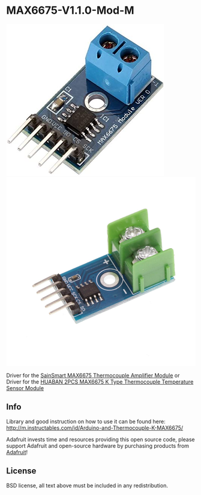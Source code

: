 
# MAX6675-V1.1.0-Mod-M <!-- ![Build Status](https://github.com/adafruit/Adafruit-MAX31855-library/workflows/Arduino%20Library%20CI/badge.svg) -->

<img src="https://raw.githubusercontent.com/GadgetAngel/MAX6675-V1.1.0-Mod-M/master/images/51FxeVa1rKL._AC_.jpg?raw=true" />

<img src="https://raw.githubusercontent.com/GadgetAngel/MAX6675-V1.1.0-Mod-M/master/images/HUABAN 2PCS MAX6675 K Type Thermocouple Temperature Sensor Modulejpg2.jpg?raw=true" />

Driver for the [SainSmart MAX6675 Thermocouple Amplifier Module](https://www.amazon.com/SainSmart-MAX6675-Thermocouple-Temperature-0-1024%E2%84%83/dp/B00PVTH4MW)
or
Driver for the [HUABAN 2PCS MAX6675 K Type Thermocouple Temperature Sensor Module](https://www.amazon.com/gp/product/B083S9X73F/)

## Info

Library and good instruction on how to use it can be found here: http://m.instructables.com/id/Arduino-and-Thermocouple-K-MAX6675/

Adafruit invests time and resources providing this open source code, please
support Adafruit and open-source hardware by purchasing products from
[Adafruit](https://www.adafruit.com)!

## License

 BSD license, all text above must be included in any redistribution.
